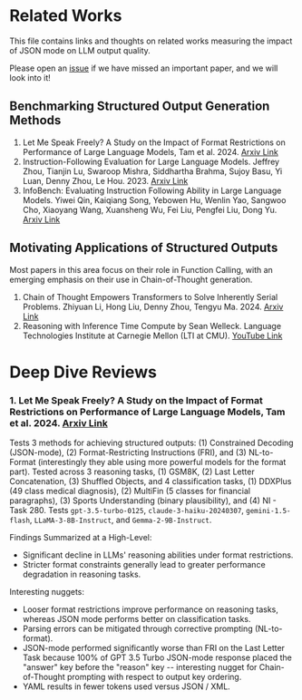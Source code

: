 # Related Works
This file contains links and thoughts on related works measuring the impact of JSON mode on LLM output quality.

Please open an [issue](https://github.com/weaviate/structured-rag/issues/new) if we have missed an important paper, and we will look into it!

## Benchmarking Structured Output Generation Methods
1. Let Me Speak Freely? A Study on the Impact of Format Restrictions on Performance of Large Language Models, Tam et al. 2024. [Arxiv Link](https://arxiv.org/pdf/2408.02442)
2. Instruction-Following Evaluation for Large Language Models. Jeffrey Zhou, Tianjin Lu, Swaroop Mishra, Siddhartha Brahma, Sujoy Basu, Yi Luan, Denny Zhou, Le Hou. 2023. [Arxiv Link](https://arxiv.org/abs/2311.07911)
3. InfoBench: Evaluating Instruction Following Ability in Large Language Models. Yiwei Qin, Kaiqiang Song, Yebowen Hu, Wenlin Yao, Sangwoo Cho, Xiaoyang Wang, Xuansheng Wu, Fei Liu, Pengfei Liu, Dong Yu. [Arxiv Link](https://arxiv.org/pdf/2401.03601)

## Motivating Applications of Structured Outputs
Most papers in this area focus on their role in Function Calling, with an emerging emphasis on their use in Chain-of-Thought generation.
1. Chain of Thought Empowers Transformers to Solve Inherently Serial Problems. Zhiyuan Li, Hong Liu, Denny Zhou, Tengyu Ma. 2024. [Arxiv Link](https://arxiv.org/pdf/2402.12875)
2. Reasoning with Inference Time Compute by Sean Welleck. Language Technologies Institute at Carnegie Mellon (LTI at CMU). [YouTube Link](https://www.youtube.com/watch?v=lGr-O2rK7WQ)

# Deep Dive Reviews

### 1. Let Me Speak Freely? A Study on the Impact of Format Restrictions on Performance of Large Language Models, Tam et al. 2024. [Arxiv Link](https://arxiv.org/pdf/2408.02442)

Tests 3 methods for achieving structured outputs: (1) Constrained Decoding (JSON-mode), (2) Format-Restricting Instructions (FRI), and (3) NL-to-Format (interestingly they able using more powerful models for the format part). Tested across 3 reasoning tasks, (1) GSM8K, (2) Last Letter Concatenation, (3) Shuffled Objects, and 4 classification tasks, (1) DDXPlus (49 class medical diagnosis), (2) MultiFin (5 classes for financial paragraphs), (3) Sports Understanding (binary plausibility), and (4) NI - Task 280. Tests `gpt-3.5-turbo-0125`, `claude-3-haiku-20240307`, `gemini-1.5-flash`, `LLaMA-3-8B-Instruct`, and `Gemma-2-9B-Instruct`.

Findings Summarized at a High-Level:
- Significant decline in LLMs' reasoning abilities under format restrictions.
- Stricter format constraints generally lead to greater performance degradation in reasoning tasks.

Interesting nuggets:
- Looser format restrictions improve performance on reasoning tasks, whereas JSON mode performs better on classification tasks.
- Parsing errors can be mitigated through corrective prompting (NL-to-format).
- JSON-mode performed significantly worse than FRI on the Last Letter Task because 100% of GPT 3.5 Turbo JSON-mode response placed the "answer" key before the "reason" key -- interesting nugget for Chain-of-Thought prompting with respect to output key ordering.
- YAML results in fewer tokens used versus JSON / XML.


